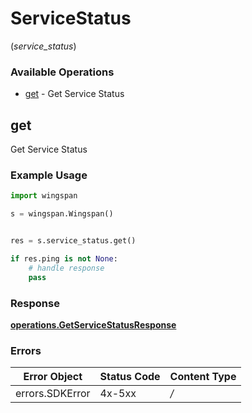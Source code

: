 # ServiceStatus
(*service_status*)

### Available Operations

* [get](#get) - Get Service Status

## get

Get Service Status

### Example Usage

```python
import wingspan

s = wingspan.Wingspan()


res = s.service_status.get()

if res.ping is not None:
    # handle response
    pass

```


### Response

**[operations.GetServiceStatusResponse](../../models/operations/getservicestatusresponse.md)**
### Errors

| Error Object    | Status Code     | Content Type    |
| --------------- | --------------- | --------------- |
| errors.SDKError | 4x-5xx          | */*             |
